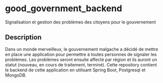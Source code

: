 # good_government_backend
Signalisation et gestion des problèmes des citoyens pour le gouvernement

## Description
Dans un monde merveilleux, le gouvernement malgache a décidé de mettre en place une application pour permettre à toutes personnes de signaler les problèmes.
Les problèmes seront ensuite affecté par région et ils auront un statut (nouveau, en cours de traitement, terminé).
Cette repository contient le backend de cette application en utilisant Spring Boot, Postgresql et MongoDB.